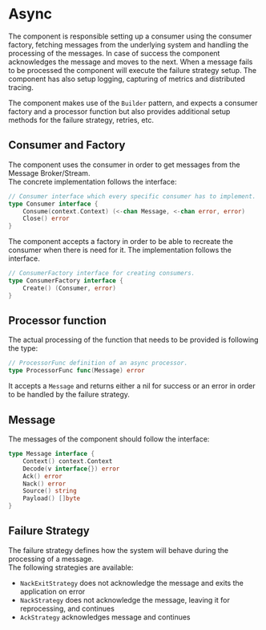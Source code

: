 # Async

The component is responsible setting up a consumer using the consumer factory, fetching messages from the underlying system and handling the processing of the messages. In case of success the component acknowledges the message and moves to the next. When a message fails to be processed the component will execute the failure strategy setup. The component has also setup logging, capturing of metrics and distributed tracing.

The component makes use of the `Builder` pattern, and expects a consumer factory and a processor function but also provides additional setup methods for the failure strategy, retries, etc.

## Consumer and Factory

The component uses the consumer in order to get messages from the Message Broker/Stream.  
The concrete implementation follows the interface:

```go
// Consumer interface which every specific consumer has to implement.
type Consumer interface {
    Consume(context.Context) (<-chan Message, <-chan error, error)
    Close() error
}
```

The component accepts a factory in order to be able to recreate the consumer when there is need for it. The implementation follows the interface.

```go
// ConsumerFactory interface for creating consumers.
type ConsumerFactory interface {
    Create() (Consumer, error)
}
```

## Processor function

The actual processing of the function that needs to be provided is following the type:

```go
// ProcessorFunc definition of an async processor.
type ProcessorFunc func(Message) error
```

It accepts a `Message` and returns either a nil for success or an error in order to be handled by the failure strategy.

## Message

The messages of the component should follow the interface:

```go
type Message interface {
    Context() context.Context
    Decode(v interface{}) error
    Ack() error
    Nack() error
    Source() string
    Payload() []byte
}
```

## Failure Strategy

The failure strategy defines how the system will behave during the processing of a message.  
The following strategies are available:

- `NackExitStrategy` does not acknowledge the message and exits the application on error
- `NackStrategy` does not acknowledge the message, leaving it for reprocessing, and continues
- `AckStrategy` acknowledges message and continues

